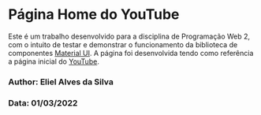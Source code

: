 # Página Home do YouTube

Este é um trabalho desenvolvido para a disciplina de Programação Web 2, com o intuito de testar e demonstrar o funcionamento da biblioteca de componentes [Material UI](https://mui.com/pt/). A página foi desenvolvida tendo como referência a página inicial do [YouTube](https://www.youtube.com/).

### Author: Eliel Alves da Silva
### Data: 01/03/2022